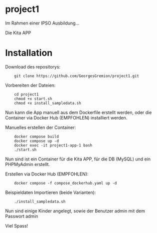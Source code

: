 # project1

Im Rahmen einer IPSO Ausbildung...

Die Kita APP

# Installation

Download des repositorys:

        git clone https://github.com/GeorgesGremion/project1.git

Vorbereiten der Dateien:

        cd project1
        chmod +x start.sh
        chmod +x install_sampledata.sh

Nun kann die App manuell aus dem Dockerfile erstellt werden, oder die Container via Docker Hub (EMPFOHLEN) installiert werden.

Manuelles erstellen der Container:

        docker compose build
        docker compose up -d
        docker exec -it project1-app-1 bash
        ./start.sh

Nun sind ist ein Container für die Kita APP, für die DB (MySQL) und ein PHPMyAdmin erstellt.

Erstellen via Docker Hub (EMPFOHLEN):

        docker compose -f compose_dockerhub.yaml up -d

Beispieldaten Importieren (beide Varianten):

        ./install_sampledata.sh

Nun sind einige Kinder angelegt, sowie der Benutzer admin mit dem Passwort admin

Viel Spass!
